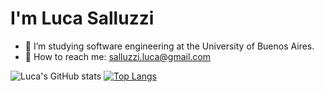 # I'm Luca Salluzzi


- 📖 I’m studying software engineering at the University of Buenos Aires.
- 📧 How to reach me: salluzzi.luca@gmail.com



![Luca's GitHub stats](https://github-readme-stats-alpha-orcin.vercel.app/api?username=salluzziluca&show_icons=true&theme=tokyonight&count_private=true&include_all_commits=true)
[![Top Langs](https://github-readme-stats-alpha-orcin.vercel.app/api/top-langs/?username=salluzziluca&count_private=true&theme=tokyonight)](https://github.com/anuraghazra/github-readme-stats)
<!---
salluzziluca/salluzziluca is a ✨ special ✨ repository because its `README.md` (this file) appears on your GitHub profile.
You can click the Preview link to take a look at your changes.
--->
